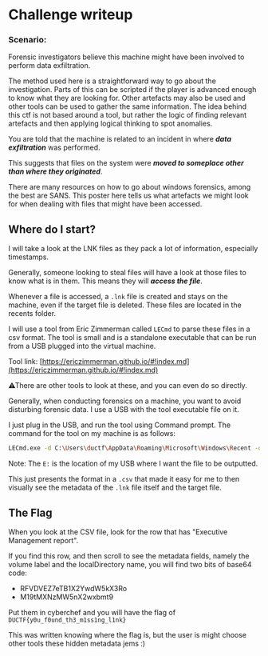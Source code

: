 # Challenge writeup

### Scenario:

Forensic investigators believe this machine might have been involved to perform data exfiltration. 

The method used here is a straightforward way to go about the investigation. Parts of this can be scripted if the player is advanced enough to know what they are looking for.
Other artefacts may also be used and other tools can be used to gather the same information.
The idea behind this ctf is not based around a tool, but rather the logic of finding relevant artefacts and then applying logical thinking to spot anomalies. 

You are told that the machine is related to an incident in where ***data exfiltration*** was performed. 

This suggests that files on the system were ***moved to someplace other than where they originated***.

There are many resources on how to go about windows forensics, among the best are SANS. This poster here tells us what artefacts we might look for when dealing with files that might have been accessed.

## Where do I start?

I will take a look at the LNK files as they pack a lot of information, especially timestamps. 

Generally, someone looking to steal files will have a look at those files to know what is in them. This means they will ***access the file***. 

Whenever a file is accessed, a `.lnk` file is created and stays on the machine, even if the target file is deleted.  These files are located in the recents folder.

I will use a tool from Eric Zimmerman called `LECmd` to parse these files in a csv format.
The tool is small and is a standalone executable that can be run from a USB plugged into the virtual machine. 

Tool link: [https://ericzimmerman.github.io/#!index.md](https://ericzimmerman.github.io/#!index.md)

⚠There are other tools to look at these, and you can even do so directly.

Generally, when conducting forensics on a machine, you want to avoid disturbing forensic data. I use a USB with the tool executable file on it. 

I just plug in the USB, and run the tool using Command prompt. The command for the tool on my machine is as follows:

```bash
LECmd.exe -d C:\Users\ductf\AppData\Roaming\Microsoft\Windows\Recent -q --csv E:
```

Note: The `E:` is the location of my USB where I want the file to be outputted. 

This just presents the format in a `.csv` that made it easy for me to then visually see the metadata of the `.lnk` file itself and the target file.

## The Flag

When you look at the CSV file, look for the row that has "Executive Management report".

If you find this row, and then scroll to see the metadata fields, namely the volume label and the localDirectory name, you will find two bits of base64 code:

- RFVDVEZ7eTB1X2YwdW5kX3Ro
- M19tMXNzMW5nX2wxbmt9

Put them in cyberchef and you will have the flag of `DUCTF{y0u_f0und_th3_m1ss1ng_l1nk}`

This was written knowing where the flag is, but the user is might choose other tools these hidden metadata jems :)
